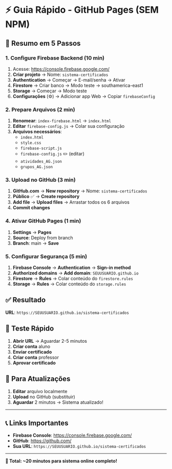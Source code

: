 # ⚡ Guia Rápido - GitHub Pages (SEM NPM)

## 🎯 **Resumo em 5 Passos**

### **1. Configure Firebase Backend (10 min)**
1. Acesse: https://console.firebase.google.com/
2. **Criar projeto** → Nome: `sistema-certificados`
3. **Authentication** → Começar → E-mail/senha → Ativar
4. **Firestore** → Criar banco → Modo teste → southamerica-east1
5. **Storage** → Começar → Modo teste
6. **Configurações** (⚙️) → Adicionar app Web → Copiar `firebaseConfig`

### **2. Prepare Arquivos (2 min)**
1. **Renomear**: `index-firebase.html` → `index.html`
2. **Editar** `firebase-config.js` → Colar sua configuração
3. **Arquivos necessários**:
   - `index.html`
   - `style.css`
   - `firebase-script.js`
   - `firebase-config.js` ✏️ (editar)
   - `atividades_AG.json`
   - `grupos_AG.json`

### **3. Upload no GitHub (3 min)**
1. **GitHub.com** → **New repository** → Nome: `sistema-certificados`
2. **Público** ✅ → **Create repository**
3. **Add file** → **Upload files** → Arrastar todos os 6 arquivos
4. **Commit changes**

### **4. Ativar GitHub Pages (1 min)**
1. **Settings** → **Pages**
2. **Source**: Deploy from branch
3. **Branch**: main → **Save**

### **5. Configurar Segurança (5 min)**
1. **Firebase Console** → **Authentication** → **Sign-in method**
2. **Authorized domains** → **Add domain**: `SEUUSUARIO.github.io`
3. **Firestore** → **Rules** → Colar conteúdo do `firestore.rules`
4. **Storage** → **Rules** → Colar conteúdo do `storage.rules`

## ✅ **Resultado**

**URL**: `https://SEUUSUARIO.github.io/sistema-certificados`

## 🧪 **Teste Rápido**

1. **Abrir URL** → Aguardar 2-5 minutos
2. **Criar conta** aluno
3. **Enviar certificado**
4. **Criar conta** professor
5. **Aprovar certificado**

## 🔧 **Para Atualizações**

1. **Editar** arquivo localmente
2. **Upload** no GitHub (substituir)
3. **Aguardar** 2 minutos → Sistema atualizado!

---

## 📞 **Links Importantes**

- **Firebase Console**: https://console.firebase.google.com/
- **GitHub**: https://github.com/
- **Sua URL**: `https://SEUUSUARIO.github.io/sistema-certificados`

---

**🚀 Total: ~20 minutos para sistema online completo!** 
